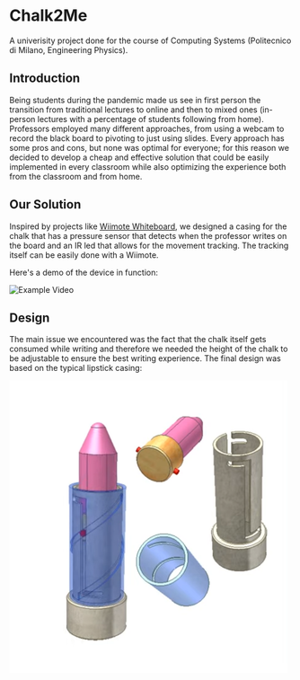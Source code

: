 # Chalk2Me
A univerisity project done for the course of Computing Systems (Politecnico di Milano, Engineering Physics).
## Introduction
Being students during the pandemic made us see in first person the transition from traditional lectures to online and then to mixed ones (in-person lectures with a percentage of students following from home). Professors employed many different approaches, from using a webcam to record the black board to pivoting to just using slides. Every approach has some pros and cons, but none was optimal for everyone; for this reason we decided to develop a cheap and effective solution that could be easily implemented in every classroom while also optimizing the experience both from the classroom and from home.
## Our Solution
Inspired by projects like [Wiimote Whiteboard](https://archive.org/details/wiimote-whiteboard), we designed a casing for the chalk that has a pressure sensor that detects when the professor writes on the board and an IR led that allows for the movement tracking. The tracking itself can be easily done with a Wiimote. 

Here's a demo of the device in function:

![Example Video](GIF_Chalk2Me.gif)

## Design
The main issue we encountered was the fact that the chalk itself gets consumed while writing and therefore we needed the height of the chalk to be adjustable to ensure the best writing experience. The final design was based on the typical lipstick casing:

![Design of a lipstick](lipstick.png)



